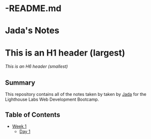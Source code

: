 # -README.md

# Jada's Notes

# This is an H1 header (largest)

###### This is an H6 header (smallest)

## Summary

This repository contains all of the notes taken by taken by [Jada](https://github.com/JadaPeters) for the Lighthouse Labs Web Development Bootcamp.

## Table of Contents

- [Week 1](/Week_1)
  - [Day 1](/Week_1/Day_1)
